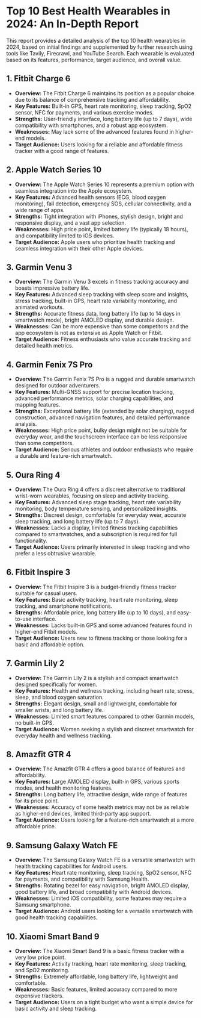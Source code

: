 # Top 10 Best Health Wearables in 2024: An In-Depth Report

This report provides a detailed analysis of the top 10 health wearables in 2024, based on initial findings and supplemented by further research using tools like Tavily, Firecrawl, and YouTube Search.  Each wearable is evaluated based on its features, performance, target audience, and overall value.

## 1. Fitbit Charge 6

* **Overview:** The Fitbit Charge 6 maintains its position as a popular choice due to its balance of comprehensive tracking and affordability.  
* **Key Features:**  Built-in GPS, heart rate monitoring, sleep tracking, SpO2 sensor, NFC for payments, and various exercise modes.
* **Strengths:**  User-friendly interface, long battery life (up to 7 days), wide compatibility with smartphones, and a robust app ecosystem.
* **Weaknesses:**  May lack some of the advanced features found in higher-end models.
* **Target Audience:**  Users looking for a reliable and affordable fitness tracker with a good range of features.

## 2. Apple Watch Series 10

* **Overview:** The Apple Watch Series 10 represents a premium option with seamless integration into the Apple ecosystem.
* **Key Features:** Advanced health sensors (ECG, blood oxygen monitoring), fall detection, emergency SOS, cellular connectivity, and a wide range of apps.
* **Strengths:**  Tight integration with iPhones, stylish design, bright and responsive display, and a vast app selection.
* **Weaknesses:**  High price point, limited battery life (typically 18 hours), and compatibility limited to iOS devices.
* **Target Audience:**  Apple users who prioritize health tracking and seamless integration with their other Apple devices.

## 3. Garmin Venu 3

* **Overview:** The Garmin Venu 3 excels in fitness tracking accuracy and boasts impressive battery life.
* **Key Features:**  Advanced sleep tracking with sleep score and insights, stress tracking, built-in GPS, heart rate variability monitoring, and animated workouts.
* **Strengths:**  Accurate fitness data, long battery life (up to 14 days in smartwatch mode), bright AMOLED display, and durable design.
* **Weaknesses:**  Can be more expensive than some competitors and the app ecosystem is not as extensive as Apple Watch or Fitbit.
* **Target Audience:**  Fitness enthusiasts who value accurate tracking and detailed health metrics.


## 4. Garmin Fenix 7S Pro

* **Overview:**  The Garmin Fenix 7S Pro is a rugged and durable smartwatch designed for outdoor adventurers.
* **Key Features:**  Multi-GNSS support for precise location tracking, advanced performance metrics, solar charging capabilities, and mapping features.
* **Strengths:**  Exceptional battery life (extended by solar charging), rugged construction, advanced navigation features, and detailed performance analysis.
* **Weaknesses:**  High price point, bulky design might not be suitable for everyday wear, and the touchscreen interface can be less responsive than some competitors.
* **Target Audience:**  Serious athletes and outdoor enthusiasts who require a durable and feature-rich smartwatch.


## 5. Oura Ring 4

* **Overview:** The Oura Ring 4 offers a discreet alternative to traditional wrist-worn wearables, focusing on sleep and activity tracking.
* **Key Features:**  Advanced sleep stage tracking, heart rate variability monitoring, body temperature sensing, and personalized insights.
* **Strengths:**  Discreet design, comfortable for everyday wear, accurate sleep tracking, and long battery life (up to 7 days).
* **Weaknesses:**  Lacks a display, limited fitness tracking capabilities compared to smartwatches, and a subscription is required for full functionality.
* **Target Audience:**  Users primarily interested in sleep tracking and who prefer a less obtrusive wearable.


## 6. Fitbit Inspire 3

* **Overview:** The Fitbit Inspire 3 is a budget-friendly fitness tracker suitable for casual users.
* **Key Features:**  Basic activity tracking, heart rate monitoring, sleep tracking, and smartphone notifications.
* **Strengths:**  Affordable price, long battery life (up to 10 days), and easy-to-use interface.
* **Weaknesses:**  Lacks built-in GPS and some advanced features found in higher-end Fitbit models.
* **Target Audience:**  Users new to fitness tracking or those looking for a basic and affordable option.


## 7. Garmin Lily 2

* **Overview:** The Garmin Lily 2 is a stylish and compact smartwatch designed specifically for women.
* **Key Features:**  Health and wellness tracking, including heart rate, stress, sleep, and blood oxygen saturation.
* **Strengths:**  Elegant design, small and lightweight, comfortable for smaller wrists, and long battery life.
* **Weaknesses:**  Limited smart features compared to other Garmin models, no built-in GPS.
* **Target Audience:**  Women seeking a stylish and discreet smartwatch for everyday health and wellness tracking.


## 8. Amazfit GTR 4

* **Overview:** The Amazfit GTR 4 offers a good balance of features and affordability.
* **Key Features:**  Large AMOLED display, built-in GPS, various sports modes, and health monitoring features.
* **Strengths:**  Long battery life, attractive design, wide range of features for its price point.
* **Weaknesses:**  Accuracy of some health metrics may not be as reliable as higher-end devices, limited third-party app support.
* **Target Audience:**  Users looking for a feature-rich smartwatch at a more affordable price.


## 9. Samsung Galaxy Watch FE

* **Overview:** The Samsung Galaxy Watch FE is a versatile smartwatch with health tracking capabilities for Android users.
* **Key Features:**  Heart rate monitoring, sleep tracking, SpO2 sensor, NFC for payments, and compatibility with Samsung Health.
* **Strengths:**  Rotating bezel for easy navigation, bright AMOLED display, good battery life, and broad compatibility with Android devices.
* **Weaknesses:** Limited iOS compatibility, some features may require a Samsung smartphone.
* **Target Audience:**  Android users looking for a versatile smartwatch with good health tracking capabilities.


## 10. Xiaomi Smart Band 9

* **Overview:** The Xiaomi Smart Band 9 is a basic fitness tracker with a very low price point.
* **Key Features:**  Activity tracking, heart rate monitoring, sleep tracking, and SpO2 monitoring.
* **Strengths:**  Extremely affordable, long battery life, lightweight and comfortable.
* **Weaknesses:**  Basic features, limited accuracy compared to more expensive trackers.
* **Target Audience:**  Users on a tight budget who want a simple device for basic activity and sleep tracking.